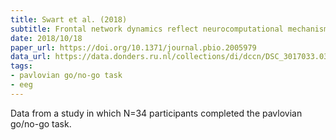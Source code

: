 ```yaml
---
title: Swart et al. (2018)
subtitle: Frontal network dynamics reflect neurocomputational mechanisms for reducing maladaptive biases in motivated action
date: 2018/10/18
paper_url: https://doi.org/10.1371/journal.pbio.2005979
data_url: https://data.donders.ru.nl/collections/di/dccn/DSC_3017033.03_624?0
tags:
- pavlovian go/no-go task
- eeg
---
```


Data from a study in which N=34 participants completed the pavlovian go/no-go task.
